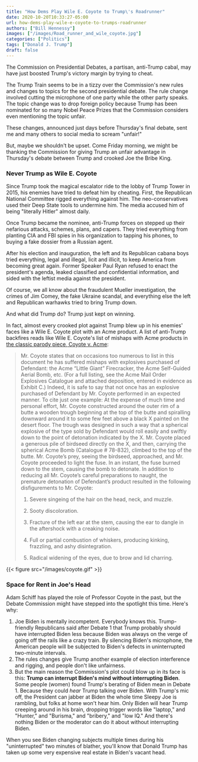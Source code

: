 ```yaml
---
title: "How Dems Play Wile E. Coyote to Trump\'s Roadrunner"
date: 2020-10-20T10:33:27-05:00
url: how-dems-play-wile-e-coyote-to-trumps-roadrunner
authors: ["Bill Hennessy"]
images: ["/images/Road_runner_and_wile_coyote.jpg"]
categories: ["Politics"]
tags: ["Donald J. Trump"]
draft: false
---
```

The Commission on Presidential Debates, a partisan, anti-Trump cabal, may have just boosted Trump's victory margin by trying to cheat.

The Trump Train seems to be in a tizzy over the Commission's new rules and changes to topics for the second presidential debate. The rule change involved cutting the microphone of one party while the other party speaks. The topic change was to drop foreign policy because Trump has been nominated for so many Nobel Peace Prizes that the Commission considers even mentioning the topic unfair. 

These changes, announced just days before Thursday's final debate, sent me and many others to social media to scream "unfair!" 

But, maybe we shouldn't be upset. Come Friday morning, we might be thanking the Commission for giving Trump an unfair advantage in Thursday's debate between Trump and crooked Joe the Bribe King.

### Never Trump as Wile E. Coyote

Since Trump took the magical escalator ride to the lobby of Trump Tower in 2015, his enemies have tried to defeat him by cheating. First, the Republican National Committee rigged everything against him. The neo-conservatives used their Deep State tools to undermine him. The media accused him of being "literally Hitler" almost daily. 

Once Trump became the nominee, anti-Trump forces on stepped up their nefarious attacks, schemes, plans, and capers. They tried everything from planting CIA and FBI spies in his organization to tapping his phones, to buying a fake dossier from a Russian agent. 

After his election and inauguration, the left and its Republican cabana boys tried everything, legal and illegal, licit and illicit, to keep America from becoming great again. Former Speaker Paul Ryan refused to enact the president's agenda, leaked classified and confidential information, and sided with the leftist media against the president. 

Of course, we all know about the fraudulent Mueller investigation, the crimes of Jim Comey, the fake Ukraine scandal, and everything else the left and Republican warhawks tried to bring Trump down.

And what did Trump do? Trump just kept on winning. 

In fact, almost every crooked plot against Trump blew up in his enemies' faces like a Wile E. Coyote plot with an Acme product. A list of anti-Trump backfires reads like Wile E. Coyote's list of mishaps with Acme products in [the classic parody piece, Coyote v. Acme](https://www.newyorker.com/magazine/1990/02/26/coyote-v-acme):

> Mr. Coyote states that on occasions too numerous to list in this document he has suffered mishaps with explosives purchased of Defendant: the Acme “Little Giant” Firecracker, the Acme Self-Guided Aerial Bomb, etc. (For a full listing, see the Acme Mail Order Explosives Catalogue and attached deposition, entered in evidence as Exhibit C.) Indeed, it is safe to say that not once has an explosive purchased of Defendant by Mr. Coyote performed in an expected manner. To cite just one example: At the expense of much time and personal effort, Mr. Coyote constructed around the outer rim of a butte a wooden trough beginning at the top of the butte and spiralling downward around it to some few feet above a black X painted on the desert floor. The trough was designed in such a way that a spherical explosive of the type sold by Defendant would roll easily and swiftly down to the point of detonation indicated by the X. Mr. Coyote placed a generous pile of birdseed directly on the X, and then, carrying the spherical Acme Bomb (Catalogue # 78-832), climbed to the top of the butte. Mr. Coyote’s prey, seeing the birdseed, approached, and Mr. Coyote proceeded to light the fuse. In an instant, the fuse burned down to the stem, causing the bomb to detonate.
> In addition to reducing all Mr. Coyote’s careful preparations to naught, the premature detonation of Defendant’s product resulted in the following disfigurements to Mr. Coyote:
> 
> 1. Severe singeing of the hair on the head, neck, and muzzle.
> 
> 2. Sooty discoloration.
> 
> 3. Fracture of the left ear at the stem, causing the ear to dangle in the aftershock with a creaking noise.
> 
> 4. Full or partial combustion of whiskers, producing kinking, frazzling, and ashy disintegration.
> 
> 5. Radical widening of the eyes, due to brow and lid charring.

{{< figure src="/images/coyote.gif" >}}

### Space for Rent in Joe's Head

Adam Schiff has played the role of Professor Coyote in the past, but the Debate Commission might have stepped into the spotlight this time. Here's why:

1. Joe Biden is mentally incompetent. Everybody knows this. Trump-friendly Republicans said after Debate 1 that Trump probably should have interrupted Biden less because Biden was always on the verge of going off the rails like a crazy train. By silencing Biden's microphone, the American people will be subjected to Biden's defects in uninterrupted two-minute intervals. 
3. The rules changes give Trump another example of election interference and rigging, and people don't like unfairness. 
4. But the main reason the Commission's plot could blow up in its face is this: **Trump can interrupt Biden's mind without interrupting Biden**. Some people (women) found Trump's berating of Biden mean in Debate 1. Because they could *hear* Trump talking over Biden. With Trump's mic off, the President can jabber at Biden the whole time Sleepy Joe is rambling, but folks at home won't hear him. Only Biden will hear Trump creeping around in his brain, dropping trigger words like "laptop," and "Hunter," and "Burisma," and "bribery," and "low IQ." And there's nothing Biden or the moderator can do it about without interrupting Biden. 

When you see Biden changing subjects multiple times during his "uninterrupted" two minutes of blather, you'll know that Donald Trump has taken up some very expensive real estate in Biden's vacant head. 

